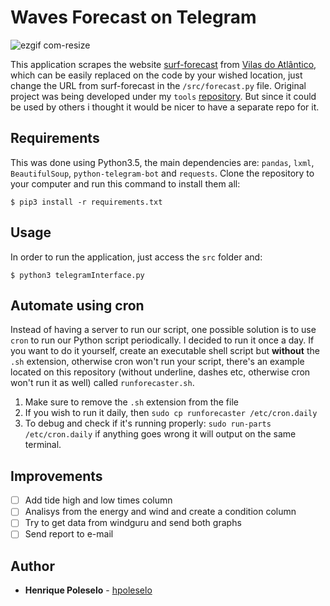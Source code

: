 # Waves Forecast on Telegram

![ezgif com-resize](https://user-images.githubusercontent.com/24254286/89701303-da62d800-d90b-11ea-9e64-75c5e7d6537c.gif)

This application scrapes the website [surf-forecast](https://pt.surf-forecast.com/breaks/Vilas/forecasts/latest) from [Vilas do Atlântico](https://www.google.com/maps/place/Vilas+do+Atl%C3%A2ntico,+Lauro+de+Freitas+-+BA/@-12.8878487,-38.3036089,15z/data=!3m1!4b1!4m5!3m4!1s0x7163e0b19cade15:0x3f93745901875860!8m2!3d-12.8868037!4d-38.2975914), which can be easily replaced on the code by your wished location, just change the URL from surf-forecast in the ``` /src/forecast.py ``` file.
Original project was being developed under my ``` tools ``` [repository](https://github.com/hpoleselo/tools/tree/master/WavesForecast). But since it could be used by others i thought it would be nicer to have a separate repo for it.

## Requirements

This was done using Python3.5, the main dependencies are:
```pandas```, ```lxml```, ```BeautifulSoup```, ```python-telegram-bot``` and ```requests```. Clone the repository to your computer and run this command to install them all:

``` $ pip3 install -r requirements.txt ```

## Usage

In order to run the application, just access the ``` src ``` folder and:

``` $ python3 telegramInterface.py ```

## Automate using cron

Instead of having a server to run our script, one possible solution is to use ``` cron ``` to run our Python script periodically. I decided to run it once a day. If you want to do it yourself, create an executable shell script but **without** the ``` .sh ``` extension, otherwise cron won't run your script, there's an example located on this repository (without underline, dashes etc, otherwise cron won't run it as well) called ``` runforecaster.sh ```.

1. Make sure to remove the ``` .sh ``` extension from the file
2. If you wish to run it daily, then ``` sudo cp runforecaster /etc/cron.daily ```
3. To debug and check if it's running properly: ``` sudo run-parts /etc/cron.daily ``` if anything goes wrong it will output on the same terminal.

## Improvements
- [ ] Add tide high and low times column
- [ ] Analisys from the energy and wind and create a condition column
- [ ] Try to get data from windguru and send both graphs
- [ ] Send report to e-mail

## Author
* **Henrique Poleselo** - [hpoleselo](https://github.com/hpoleselo)

